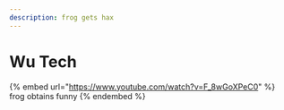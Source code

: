 ```yaml
---
description: frog gets hax
---
```


# Wu Tech

{% embed url="https://www.youtube.com/watch?v=F_8wGoXPeC0" %}
frog obtains funny
{% endembed %}
